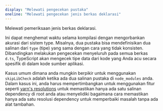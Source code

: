 ```yaml
---
display: "Melewati pengecekan pustaka"
oneline: "Melewati pengecekan jenis berkas deklarasi"
---
```


Melewati pemeriksaan jenis berkas deklarasi.

Ini dapat menghemat waktu selama kompilasi dengan mengorbankan akurasi dari sistem type. Misalnya, dua pustaka bisa mendefinisikan dua salinan dari `type` (tipe) yang sama dengan cara yang tidak konsisten. Dibandingkan melakukan pengecekan menyeluruh pada semua berkas `d.ts`, TypeScript akan mengecek tipe data dari kode yang Anda acu secara spesifik di dalam kode sumber aplikasi.

Kasus umum dimana anda mungkin berpikir untuk menggunakan `skipLibCheck` adalah ketika ada dua salinan pustaka di `node_modules` anda. Dalam kasus ini, anda harus mempertimbangkan untuk menggunakan fitur seperti [yarn's resolutions](https://yarnpkg.com/lang/en/docs/selective-version-resolutions/) untuk memastikan hanya ada satu salinan dependency di root anda atau menyelidiki bagaimana cara memastikan hanya ada satu resolusi dependency untuk memperbaiki masalah tanpa ada alat tambahan.
